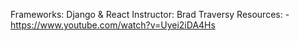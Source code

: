 Frameworks: Django & React
Instructor: Brad Traversy
Resources:
     - https://www.youtube.com/watch?v=Uyei2iDA4Hs

